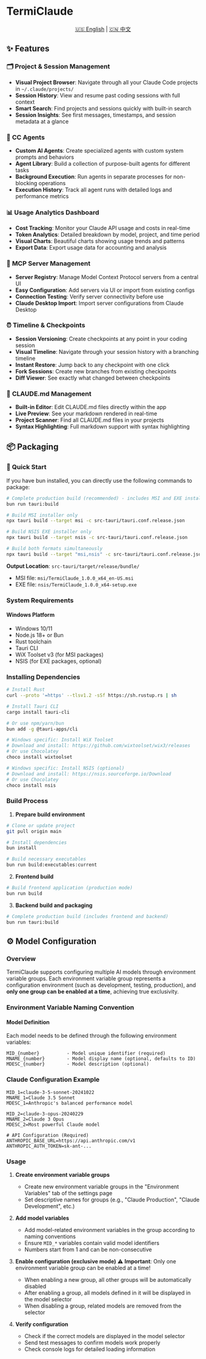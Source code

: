 # TermiClaude

<div align="center">
  <p>
    <a href="README.md">🇺🇸 English</a> | 
    <a href="README_zh.md">🇨🇳 中文</a>
  </p>
</div>

## ✨ Features

### 🗂️ **Project & Session Management**
- **Visual Project Browser**: Navigate through all your Claude Code projects in `~/.claude/projects/`
- **Session History**: View and resume past coding sessions with full context
- **Smart Search**: Find projects and sessions quickly with built-in search
- **Session Insights**: See first messages, timestamps, and session metadata at a glance

### 🤖 **CC Agents**
- **Custom AI Agents**: Create specialized agents with custom system prompts and behaviors
- **Agent Library**: Build a collection of purpose-built agents for different tasks
- **Background Execution**: Run agents in separate processes for non-blocking operations
- **Execution History**: Track all agent runs with detailed logs and performance metrics

### 📊 **Usage Analytics Dashboard**
- **Cost Tracking**: Monitor your Claude API usage and costs in real-time
- **Token Analytics**: Detailed breakdown by model, project, and time period
- **Visual Charts**: Beautiful charts showing usage trends and patterns
- **Export Data**: Export usage data for accounting and analysis

### 🔌 **MCP Server Management**
- **Server Registry**: Manage Model Context Protocol servers from a central UI
- **Easy Configuration**: Add servers via UI or import from existing configs
- **Connection Testing**: Verify server connectivity before use
- **Claude Desktop Import**: Import server configurations from Claude Desktop

### ⏰ **Timeline & Checkpoints**
- **Session Versioning**: Create checkpoints at any point in your coding session
- **Visual Timeline**: Navigate through your session history with a branching timeline
- **Instant Restore**: Jump back to any checkpoint with one click
- **Fork Sessions**: Create new branches from existing checkpoints
- **Diff Viewer**: See exactly what changed between checkpoints

### 📝 **CLAUDE.md Management**
- **Built-in Editor**: Edit CLAUDE.md files directly within the app
- **Live Preview**: See your markdown rendered in real-time
- **Project Scanner**: Find all CLAUDE.md files in your projects
- **Syntax Highlighting**: Full markdown support with syntax highlighting

## 📦 Packaging

### 🚀 Quick Start

If you have bun installed, you can directly use the following commands to package:

```bash
# Complete production build (recommended) - includes MSI and EXE installers
bun run tauri:build

# Build MSI installer only
npx tauri build --target msi -c src-tauri/tauri.conf.release.json

# Build NSIS EXE installer only
npx tauri build --target nsis -c src-tauri/tauri.conf.release.json

# Build both formats simultaneously
npx tauri build --target "msi,nsis" -c src-tauri/tauri.conf.release.json
```

**Output Location**: `src-tauri/target/release/bundle/`
- MSI file: `msi/TermiClaude_1.0.0_x64_en-US.msi`
- EXE file: `nsis/TermiClaude_1.0.0_x64-setup.exe`

### System Requirements

#### Windows Platform
- Windows 10/11
- Node.js 18+ or Bun
- Rust toolchain
- Tauri CLI
- WiX Toolset v3 (for MSI packages)
- NSIS (for EXE packages, optional)

### Installing Dependencies

```bash
# Install Rust
curl --proto '=https' --tlsv1.2 -sSf https://sh.rustup.rs | sh

# Install Tauri CLI
cargo install tauri-cli

# Or use npm/yarn/bun
bun add -g @tauri-apps/cli

# Windows specific: Install WiX Toolset
# Download and install: https://github.com/wixtoolset/wix3/releases
# Or use Chocolatey
choco install wixtoolset

# Windows specific: Install NSIS (optional)
# Download and install: https://nsis.sourceforge.io/Download
# Or use Chocolatey
choco install nsis
```

### Build Process

1. **Prepare build environment**
```bash
# Clone or update project
git pull origin main

# Install dependencies
bun install

# Build necessary executables
bun run build:executables:current
```

2. **Frontend build**
```bash
# Build frontend application (production mode)
bun run build
```

3. **Backend build and packaging**
```bash
# Complete production build (includes frontend and backend)
bun run tauri:build
```

## ⚙️ Model Configuration

### Overview

TermiClaude supports configuring multiple AI models through environment variable groups. Each environment variable group represents a configuration environment (such as development, testing, production), and **only one group can be enabled at a time**, achieving true exclusivity.

### Environment Variable Naming Convention

#### Model Definition

Each model needs to be defined through the following environment variables:

```
MID_{number}          - Model unique identifier (required)
MNAME_{number}        - Model display name (optional, defaults to ID)
MDESC_{number}        - Model description (optional)
```

### Claude Configuration Example

```
MID_1=claude-3-5-sonnet-20241022
MNAME_1=Claude 3.5 Sonnet
MDESC_1=Anthropic's balanced performance model

MID_2=claude-3-opus-20240229
MNAME_2=Claude 3 Opus
MDESC_2=Most powerful Claude model

# API Configuration (Required)
ANTHROPIC_BASE_URL=https://api.anthropic.com/v1
ANTHROPIC_AUTH_TOKEN=sk-ant-...
```

### Usage

1. **Create environment variable groups**
   - Create new environment variable groups in the "Environment Variables" tab of the settings page
   - Set descriptive names for groups (e.g., "Claude Production", "Claude Development", etc.)

2. **Add model variables**
   - Add model-related environment variables in the group according to naming conventions
   - Ensure `MID_*` variables contain valid model identifiers
   - Numbers start from 1 and can be non-consecutive

3. **Enable configuration (exclusive mode)**
   ⚠️ **Important**: Only one environment variable group can be enabled at a time!
   - When enabling a new group, all other groups will be automatically disabled
   - After enabling a group, all models defined in it will be displayed in the model selector
   - When disabling a group, related models are removed from the selector

4. **Verify configuration**
   - Check if the correct models are displayed in the model selector
   - Send test messages to confirm models work properly
   - Check console logs for detailed loading information

